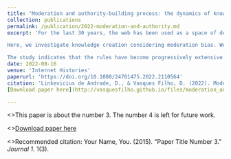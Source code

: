 ```yaml
---
title: "Moderation and authority-building process: the dynamics of knowledge creation on history subreddits"  
collection: publications
permalink: /publication/2022-moderation-and-authority.md
excerpt: 'For the last 30 years, the web has been used as a space of debate and knowledge creation, including historical knowledge. The digital space has the potential to provide a more democratic history that relies on the inclusion of different voices. However, it also raises questions about editing and authority. When attempting to understand authority relations on the web, moderation gains special prominence as it involves actions of exclusion, organisation, and establishment of norms; moderators heavily influence the content created by web users.

Here, we investigate knowledge creation considering moderation bias. We address the effects of different moderation practices in history subreddits by analysing how moderators establish authority relations with other users. For that, we use a mixed-methods approach by interpreting the subreddits’ rules and performing network analysis based on the subreddits’ dialogues (2011–2020).

The study indicates that the rules have become progressively extensive and stricter over the years, creating appropriate ways for posting submissions and commenting but also affecting broad participation. As central authority figures, moderators engage in processes of sharing authority, rather than shared authority, tending to dominate knowledge creation.'
date: 2022-08-16
venue: 'Internet Histories'
paperurl: 'https://doi.org/10.1080/24701475.2022.2110564'
citation: 'Linkevicius de Andrade, D., & Vasques Filho, D. (2022). Moderation and authority-building process: the dynamics of knowledge creation on history subreddits. Internet Histories, 6(4), 369-390.'
[Download paper here](http://vasquesfilho.github.io/files/moderation_and_authority.pdf)

---
```

<>This paper is about the number 3. The number 4 is left for future work.

<>[Download paper here](http://vasquesfilho.github.io/files/moderation_and_authority.pdf)

<>Recommended citation: Your Name, You. (2015). "Paper Title Number 3." <i>Journal 1</i>. 1(3).

